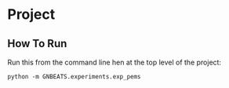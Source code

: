 # Project

## How To Run

Run this from the command line hen at the top level of the project:

```
python -m GNBEATS.experiments.exp_pems
```

